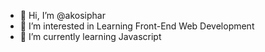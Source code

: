 - 👋 Hi, I’m @akosiphar
- 👀 I’m interested in Learning Front-End Web Development
- 🌱 I’m currently learning Javascript

<!---
akosiphar/akosiphar is a ✨ special ✨ repository because its `README.md` (this file) appears on your GitHub profile.
You can click the Preview link to take a look at your changes.
--->
